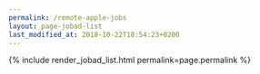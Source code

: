 ```yaml
---
permalink: /remote-apple-jobs
layout: page-jobad-list
last_modified_at: 2018-10-22T18:54:23+0200
---
```

{% include render_jobad_list.html permalink=page.permalink %}
